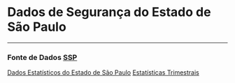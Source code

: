 # Dados de Segurança do Estado de São Paulo

----


### Fonte de Dados [SSP](http://www.ssp.sp.gov.br/Estatistica/Default.aspx)
[Dados Estatísticos do Estado de São Paulo](http://www.ssp.sp.gov.br/Estatistica/Pesquisa.aspx)
[Estatísticas Trimestrais](http://www.ssp.sp.gov.br/Estatistica/Trimestrais.aspx)
